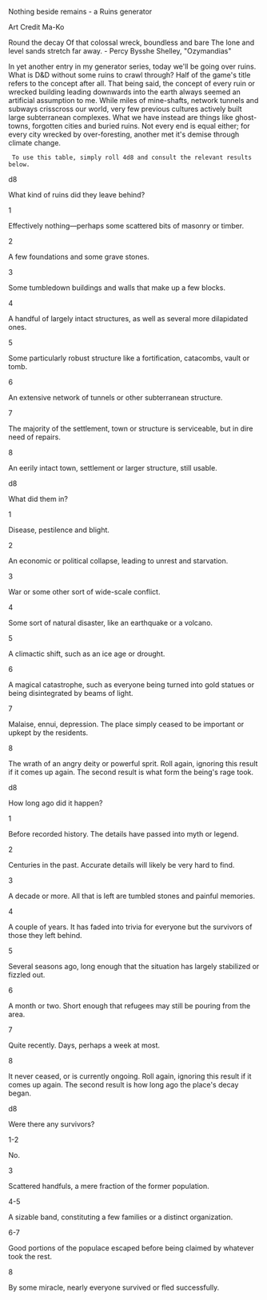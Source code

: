  Nothing beside remains - a Ruins generator

 
Art Credit Ma-Ko

Round the decay
Of that colossal wreck, boundless and bare
The lone and level sands stretch far away. - Percy Bysshe Shelley, "Ozymandias"

In yet another entry in my generator series, today we'll be going over ruins. What is D&D without some ruins to crawl through? Half of the game's title refers to the concept after all. That being said, the concept of every ruin or wrecked building leading downwards into the earth always seemed an artificial assumption to me. While miles of mine-shafts, network tunnels and subways crisscross our world, very few previous cultures actively built large subterranean complexes. What we have instead are things like ghost-towns, forgotten cities and buried ruins. Not every end is equal either; for every city wrecked by over-foresting, another met it's demise through climate change.

     To use this table, simply roll 4d8 and consult the relevant results below.

d8
	

What kind of ruins did they leave behind?

1
	

Effectively nothing—perhaps some scattered bits of masonry or timber.

2
	

A few foundations and some grave stones.

3
	

Some tumbledown buildings and walls that make up a few blocks.

4
	

A handful of largely intact structures, as well as several more dilapidated ones.

5
	

Some particularly robust structure like a fortification, catacombs, vault or tomb.

6
	

An extensive network of tunnels or other subterranean structure.

7
	

The majority of the settlement, town or structure is serviceable, but in dire need of repairs.

8
	

An eerily intact town, settlement or larger structure, still usable.


d8
	

What did them in?

1
	

Disease, pestilence and blight.

2
	

An economic or political collapse, leading to unrest and starvation.

3
	

War or some other sort of wide-scale conflict.

4
	

Some sort of natural disaster, like an earthquake or a volcano.

5
	

A climactic shift, such as an ice age or drought.

6
	

A magical catastrophe, such as everyone being turned into gold statues or being disintegrated by beams of light.

7
	

Malaise, ennui, depression. The place simply ceased to be important or upkept by the residents.

8
	

The wrath of an angry deity or powerful sprit. Roll again, ignoring this result if it comes up again. The second result is what form the being's rage took.

d8
	

How long ago did it happen?

1
	

Before recorded history. The details have passed into myth or legend.

2
	

Centuries in the past. Accurate details will likely be very hard to find.

3
	

A decade or more. All that is left are tumbled stones and painful memories.

4
	

A couple of years. It has faded into trivia for everyone but the survivors of those they left behind.

5
	

Several seasons ago, long enough that the situation has largely stabilized or fizzled out.

6
	

A month or two. Short enough that refugees may still be pouring from the area.

7
	

Quite recently. Days, perhaps a week at most.

8
	

It never ceased, or is currently ongoing. Roll again, ignoring this result if it comes up again. The second result is how long ago the place's decay began.


d8
	

Were there any survivors?

1-2
	

No.

3
	

Scattered handfuls, a mere fraction of the former population.

4-5
	

A sizable band, constituting a few families or a distinct organization.

6-7
	

Good portions of the populace escaped before being claimed by whatever took the rest.

8
	

By some miracle, nearly everyone survived or fled successfully.